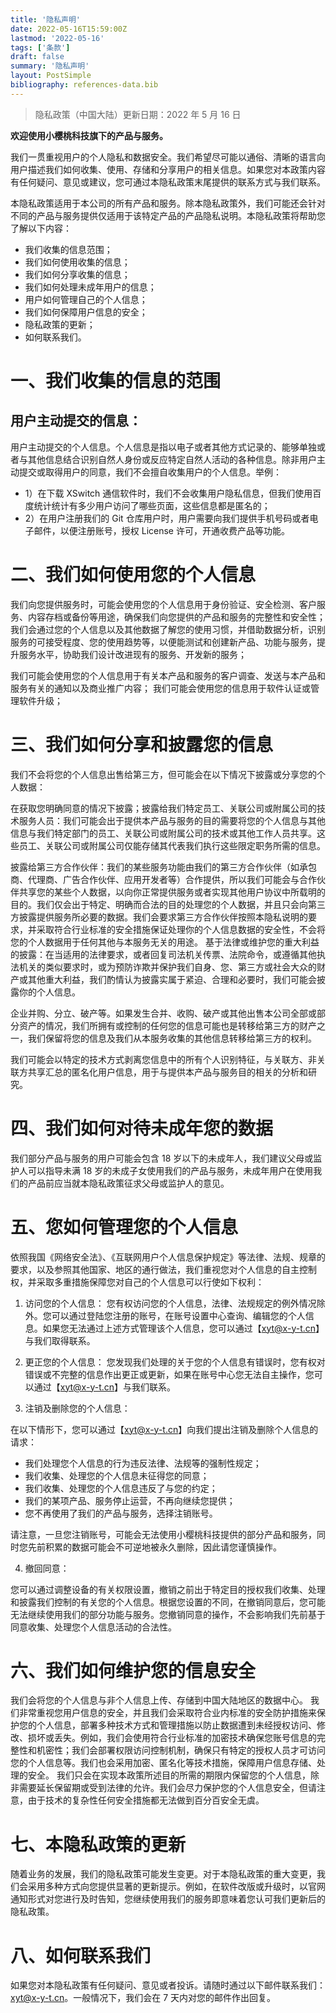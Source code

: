 ```yaml
---
title: '隐私声明'
date: 2022-05-16T15:59:00Z
lastmod: '2022-05-16'
tags: ['条款']
draft: false
summary: '隐私声明'
layout: PostSimple
bibliography: references-data.bib
---
```


> 隐私政策（中国大陆）更新日期：2022 年 5 月 16 日

**欢迎使用小樱桃科技旗下的产品与服务。**

我们一贯重视用户的个人隐私和数据安全。我们希望尽可能以通俗、清晰的语言向用户描述我们如何收集、使用、存储和分享用户的相关信息。如果您对本政策内容有任何疑问、意见或建议，您可通过本隐私政策末尾提供的联系方式与我们联系。

本隐私政策适用于本公司的所有产品和服务。除本隐私政策外，我们可能还会针对不同的产品与服务提供仅适用于该特定产品的产品隐私说明。本隐私政策将帮助您了解以下内容：

- 我们收集的信息范围；
- 我们如何使用收集的信息；
- 我们如何分享收集的信息；
- 我们如何处理未成年用户的信息；
- 用户如何管理自己的个人信息；
- 我们如何保障用户信息的安全；
- 隐私政策的更新；
- 如何联系我们。

# 一、我们收集的信息的范围

## 用户主动提交的信息：

用户主动提交的个人信息。个人信息是指以电子或者其他方式记录的、能够单独或者与其他信息结合识别自然人身份或反应特定自然人活动的各种信息。除非用户主动提交或取得用户的同意，我们不会擅自收集用户的个人信息。举例：

- 1）在下载 XSwitch 通信软件时，我们不会收集用户隐私信息，但我们使用百度统计统计有多少用户访问了哪些页面，这些信息都是匿名的；
- 2）在用户注册我们的 Git 仓库用户时，用户需要向我们提供手机号码或者电子邮件，以便注册账号，授权 License 许可，开通收费产品等功能。

# 二、我们如何使用您的个人信息

我们向您提供服务时，可能会使用您的个人信息用于身份验证、安全检测、客户服务、内容存档或备份等用途，确保我们向您提供的产品和服务的完整性和安全性；
我们会通过您的个人信息以及其他数据了解您的使用习惯，并借助数据分析，识别服务的可接受程度、您的使用趋势等，以便能测试和创建新产品、功能与服务，提升服务水平，协助我们设计改进现有的服务、开发新的服务；

我们可能会使用您的个人信息用于有关本产品和服务的客户调查、发送与本产品和服务有关的通知以及商业推广内容；
我们可能会使用您的信息用于软件认证或管理软件升级；

# 三、我们如何分享和披露您的信息

我们不会将您的个人信息出售给第三方，但可能会在以下情况下披露或分享您的个人数据：

在获取您明确同意的情况下披露；披露给我们特定员工、关联公司或附属公司的技术服务人员：我们可能会出于提供本产品与服务的目的需要将您的个人信息与其他信息与我们特定部门的员工、关联公司或附属公司的技术或其他工作人员共享。这些员工、关联公司或附属公司仅能存储其代表我们执行这些限定职务所需的信息。

披露给第三方合作伙伴：我们的某些服务功能由我们的第三方合作伙伴（如承包商、代理商、广告合作伙伴、应用开发者等）合作提供，所以我们可能会与合作伙伴共享您的某些个人数据，以向你正常提供服务或者实现其他用户协议中所载明的目的。我们仅会出于特定、明确而合法的目的处理您的个人数据，并且只会向第三方披露提供服务所必要的数据。我们会要求第三方合作伙伴按照本隐私说明的要求，并采取符合行业标准的安全措施保证处理你的个人信息数据的安全性，不会将您的个人数据用于任何其他与本服务无关的用途。
基于法律或维护您的重大利益的披露：在当适用的法律要求，或者回复司法机关传票、法院命令，或遵循其他执法机关的类似要求时，或为预防诈欺并保护我们自身、您、第三方或社会大众的财产或其他重大利益，我们酌情认为披露实属于紧迫、合理和必要时，我们可能会披露你的个人信息。

企业并购、分立、破产等。如果发生合并、收购、破产或其他出售本公司全部或部分资产的情况，我们所拥有或控制的任何您的信息可能也是转移给第三方的财产之一，我们保留将您的信息及我们从本服务收集的其他信息转移给第三方的权利。

我们可能会以特定的技术方式剥离您信息中的所有个人识别特征，与关联方、非关联方共享汇总的匿名化用户信息，用于与提供本产品与服务目的相关的分析和研究。

# 四、我们如何对待未成年您的数据

我们部分产品与服务的用户可能会包含 18 岁以下的未成年人，我们建议父母或监护人可以指导未满 18 岁的未成子女使用我们的产品与服务，未成年用户在使用我们的产品前应当就本隐私政策征求父母或监护人的意见。

# 五、您如何管理您的个人信息

依照我国《网络安全法》、《互联网用户个人信息保护规定》等法律、法规、规章的要求，以及参照其他国家、地区的通行做法，我们重视您对个人信息的自主控制权，并采取多重措施保障您对自己的个人信息可以行使如下权利：

1. 访问您的个人信息：
   您有权访问您的个人信息，法律、法规规定的例外情况除外。您可以通过登陆您注册的账号，在账号设置中心查询、编辑您的个人信息。如果您无法通过上述方式管理该个人信息，您可以通过【xyt@x-y-t.cn】与我们取得联系。

2. 更正您的个人信息：
   您发现我们处理的关于您的个人信息有错误时，您有权对错误或不完整的信息作出更正或更新，如果在账号中心您无法自主操作，您可以通过【xyt@x-y-t.cn】与我们联系。

3. 注销及删除您的个人信息：

在以下情形下，您可以通过【xyt@x-y-t.cn】向我们提出注销及删除个人信息的请求：

- 我们处理您个人信息的行为违反法律、法规等的强制性规定；
- 我们收集、处理您的个人信息未征得您的同意；
- 我们收集、处理您的个人信息违反了与您的约定；
- 我们的某项产品、服务停止运营，不再向继续您提供；
- 您不再使用了我们的产品与服务，选择注销账号。

请注意，一旦您注销账号，可能会无法使用小樱桃科技提供的部分产品和服务，同时您先前积累的数据可能会不可逆地被永久删除，因此请您谨慎操作。

4. 撤回同意：

您可以通过调整设备的有关权限设置，撤销之前出于特定目的授权我们收集、处理和披露我们控制的有关您的个人信息。根据您设置的不同，在撤销同意后，您可能无法继续使用我们的部分功能与服务。您撤销同意的操作，不会影响我们先前基于同意收集、处理您个人信息活动的合法性。

# 六、我们如何维护您的信息安全

我们会将您的个人信息与非个人信息上传、存储到中国大陆地区的数据中心。
我们非常重视您用户信息的安全，并且我们会采取符合业内标准的安全防护措施来保护您的个人信息，部署多种技术方式和管理措施以防止数据遭到未经授权访问、修改、损坏或丢失。例如，我们会使用符合行业标准的加密技术确保您账号信息的完整性和机密性；我们会部署权限访问控制机制，确保只有特定的授权人员才可访问您的个人信息等。我们也会采用加密、匿名化等技术措施，保障用户信息存储、处理的安全。
我们只会在实现本政策所述目的所需的期限内保留您的个人信息，除非需要延长保留期或受到法律的允许。我们会尽力保护您的个人信息安全，但请注意，由于技术的复杂性任何安全措施都无法做到百分百安全无虞。

# 七、本隐私政策的更新

随着业务的发展，我们的隐私政策可能发生变更。对于本隐私政策的重大变更，我们会采用多种方式向您提供显著的更新提示。例如，在软件改版或升级时，以官网通知形式对您进行及时告知，您继续使用我们的服务即意味着您认可我们更新后的隐私政策。

# 八、如何联系我们

如果您对本隐私政策有任何疑问、意见或者投诉。请随时通过以下邮件联系我们：xyt@x-y-t.cn。一般情况下，我们会在 7 天内对您的邮件作出回复。
